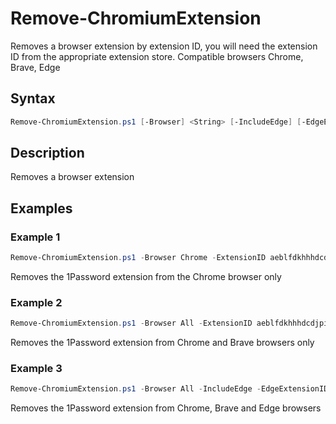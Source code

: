 # Remove-ChromiumExtension

Removes a browser extension by extension ID, you will need the extension ID from the appropriate extension store.
  Compatible browsers 
  Chrome, Brave, Edge

## Syntax
```PowerShell
Remove-ChromiumExtension.ps1 [-Browser] <String> [-IncludeEdge] [-EdgeEntensionID] <String> [-EntensionID] <String> [<CommonParameters>]
```
## Description

Removes a browser extension

## Examples


###  Example 1 
```PowerShell
Remove-ChromiumExtension.ps1 -Browser Chrome -ExtensionID aeblfdkhhhdcdjpifhhbdiojplfjncoa 
```

Removes the 1Password extension from the Chrome browser only

###  Example 2 
```PowerShell
Remove-ChromiumExtension.ps1 -Browser All -ExtensionID aeblfdkhhhdcdjpifhhbdiojplfjncoa
```

Removes the 1Password extension from Chrome and Brave browsers only

###  Example 3
```PowerShell
Remove-ChromiumExtension.ps1 -Browser All -IncludeEdge -EdgeExtensionID dppgmdbiimibapkepcbdbmkaabgiofem -ExtensionID aeblfdkhhhdcdjpifhhbdiojplfjncoa 
```

Removes the 1Password extension from Chrome, Brave and Edge browsers